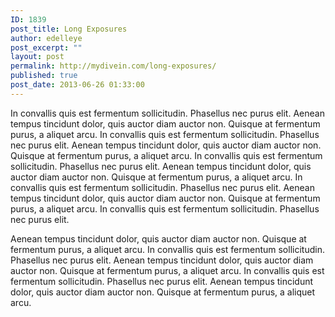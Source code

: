 ```yaml
---
ID: 1839
post_title: Long Exposures
author: edelleye
post_excerpt: ""
layout: post
permalink: http://mydivein.com/long-exposures/
published: true
post_date: 2013-06-26 01:33:00
---
```

In convallis quis est fermentum sollicitudin. Phasellus nec purus elit. Aenean tempus tincidunt dolor, quis auctor diam auctor non. Quisque at fermentum purus, a aliquet arcu. In convallis quis est fermentum sollicitudin. Phasellus nec purus elit. Aenean tempus tincidunt dolor, quis auctor diam auctor non. Quisque at fermentum purus, a aliquet arcu. In convallis quis est fermentum sollicitudin. Phasellus nec purus elit. Aenean tempus tincidunt dolor, quis auctor diam auctor non. Quisque at fermentum purus, a aliquet arcu. In convallis quis est fermentum sollicitudin. Phasellus nec purus elit. Aenean tempus tincidunt dolor, quis auctor diam auctor non. Quisque at fermentum purus, a aliquet arcu. In convallis quis est fermentum sollicitudin. Phasellus nec purus elit.

<!--nextpage-->
Aenean tempus tincidunt dolor, quis auctor diam auctor non. Quisque at fermentum purus, a aliquet arcu. In convallis quis est fermentum sollicitudin. Phasellus nec purus elit. Aenean tempus tincidunt dolor, quis auctor diam auctor non. Quisque at fermentum purus, a aliquet arcu. In convallis quis est fermentum sollicitudin. Phasellus nec purus elit. Aenean tempus tincidunt dolor, quis auctor diam auctor non. Quisque at fermentum purus, a aliquet arcu.